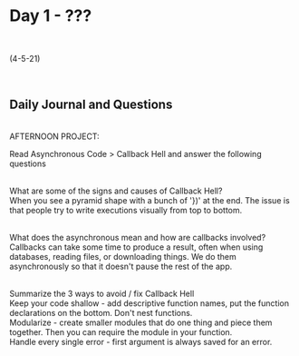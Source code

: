 # Day 1 - ???
<br>
  
 (4-5-21)

<br>

## Daily Journal and Questions
<br>
AFTERNOON PROJECT: 
<br>


Read Asynchronous Code > Callback Hell and answer the following questions
<br>
<br>

What are some of the signs and causes of Callback Hell?
<br>
When you see a pyramid shape with a bunch of '})' at the end. The issue is that people try to write executions visually from top to bottom.
<br>
<br>

What does the asynchronous mean and how are callbacks involved?
<br>
Callbacks can take some time to produce a result, often when using databases, reading files, or downloading things. We do them asynchronously so that it doesn't pause the rest of the app.
<br>
<br>

Summarize the 3 ways to avoid / fix Callback Hell
<br>
Keep your code shallow - add descriptive function names, put the function declarations on the bottom. Don't nest functions. 
<br>
Modularize - create smaller modules that do one thing and piece them together. Then you can require the module in your function. 
<br>
Handle every single error - first argument is always saved for an error. 
<br>